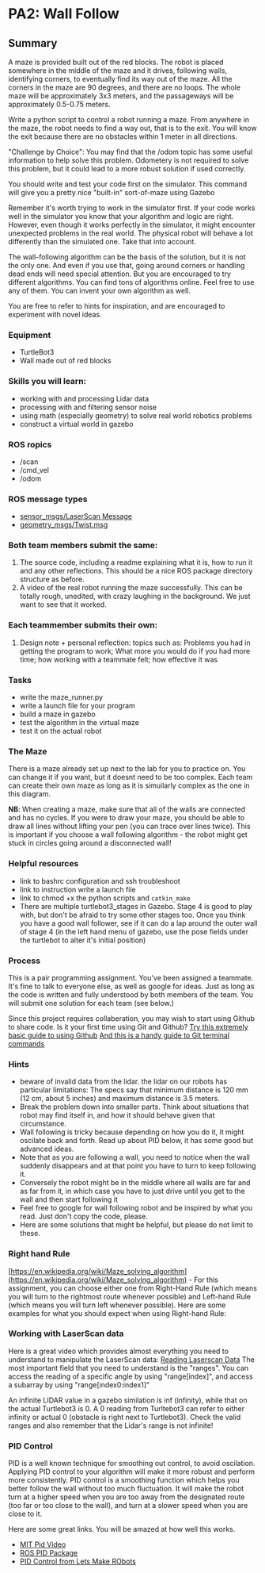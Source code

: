# PA2: Wall Follow

## Summary
A maze is provided built out of the red blocks. The robot is placed somewhere in the middle of the maze and it drives, following walls, identifying corners, to eventually find its way out of the maze. All the corners in the maze are 90 degrees, and there are no loops. The whole maze will be approximately 3x3 meters, and the passageways will be approximately 0.5-0.75 meters.

Write a python script to control a robot running a maze. From anywhere in the maze, the robot needs to find a way out, that is to the exit. You will know the exit because there are no obstacles within 1 meter in all directions. 

"Challenge by Choice": You may find that the /odom topic has some useful information to help solve this problem. Odometery is not required to solve this problem, but it could lead to a more robust solution if used correctly. 

You should write and test your code first on the simulator. This command will give you a pretty nice "built-in" sort-of-maze using Gazebo

Remember it's worth trying to work in the simulator first. If your code works well in the simulator you know that your algorithm and logic are right. However, even though it works perfectly in the simulator, it might encounter unexpected problems in the real world. The physical robot will behave a lot differently than the simulated one. Take that into account.

The wall-following algorithm can be the basis of the solution, but it is not the only one. And even if you use that, going around corners or handling dead ends will need special attention. But you are encouraged to try different algorithms. You can find tons of algorithms online. Feel free to use any of them. You can invent your own algorithm as well.

You are free to refer to hints for inspiration, and are encouraged to experiment with novel ideas.

### Equipment
- TurtleBot3
- Wall made out of red blocks

### Skills you will learn:
- working with and processing Lidar data
- processing with and filtering sensor noise
- using math (especially geometry) to solve real world robotics problems
- construct a virtual world in gazebo
  
### ROS ropics
- /scan
- /cmd_vel
- /odom

### ROS message types
- [sensor_msgs/LaserScan Message](http://docs.ros.org/melodic/api/sensor_msgs/html/msg/LaserScan.html)
- [geometry_msgs/Twist.msg](http://docs.ros.org/melodic/api/sensor_msgs/html/msg/LaserScan.html)

### Both team members submit the same:

1. The source code, including a readme explaining what it is, how to run it and any other reflections. This should be a nice ROS package directory structure as before.
1. A video of the real robot running the maze successfully. This can be totally rough, unedited, with crazy laughing in the background. We just want to see that it worked.

### Each teammember submits their own:

1. Design note + personal reflection: topics such as: Problems you had in getting the program to work; What more you would do if you had more time; how working with a teammate felt; how effective it was
  
### Tasks
- write the maze_runner.py
- write a launch file for your program
- build a maze in gazebo
- test the algorithm in the virtual maze
- test it on the actual robot

### The Maze
There is a maze already set up next to the lab for you to practice on. You can change it if you want, but it doesnt need to be too complex.
Each team can create their own maze as long as it is simuilarly complex as the one in this diagram. 
  
**NB**: When creating a maze, make sure that all of the walls are connected and has no cycles. If you were to draw your maze, you should be able to draw all lines without lifting your pen (you can trace over lines twice). This is important if you choose a wall following algorithm - the robot might get stuck in circles going around a disconnected wall!

### Helpful resources
- link to bashrc configuration and ssh troubleshoot
- link to instruction write a launch file
- link to chmod +x the python scripts and `catkin_make`
- There are multiple turtlebot3_stages in Gazebo. Stage 4 is good to play with, but don't be afraid to try some other stages too. Once you think you have a good wall follower, see if it can do a lap around the outer wall of stage 4 (in the left hand menu of gazebo, use the pose fields under the turtlebot to alter it's initial position)

### Process
This is a pair programming assignment. You've been assigned a teammate. It's fine to talk to everyone else, as well as google for ideas. Just  as long as the code is written and fully understood by both members of the team. You will submit one solution for each team (see below.)

Since this project requires collaberation, you may wish to start using Github to share code. Is it your first time using Git and Github? [Try this extremely basic guide to using Github](https://guides.github.com/activities/hello-world/) [And this is a handy guide to Git terminal commands](http://rogerdudler.github.io/git-guide/)


### Hints
- beware of invalid data from the lidar. the lidar on our robots has particular limitations: The specs say that minimum distance is 120 mm (12 cm, about 5 inches) and maximum distance is 3.5 meters.
- Break the problem down into smaller parts. Think about situations that robot may find itself in, and how it should behave given that circumstance.
- Wall following is tricky because depending on how you do it, it might oscilate back and forth. Read up about PID below, it has some good but advanced ideas.
- Note that as you are following a wall, you need to notice when the wall suddenly disappears and at that point you have to turn to keep following it.
- Conversely the robot might be in the middle where all walls are far and as far from it, in which case you have to just drive until you get to the wall and then start following it
- Feel free to google for wall following robot and be inspired by what you read. Just don't copy the code, please.
- Here are some solutions that might be helpful, but please do not limit to these.
  
### Right hand Rule
[https://en.wikipedia.org/wiki/Maze_solving_algorithm](https://en.wikipedia.org/wiki/Maze_solving_algorithm) - For this assignment, you can choose either one from Right-Hand Rule (which means you will turn to the rightmost route whenever possible) and Left-hand Rule (which means you will turn left whenever possible). Here are some examples for what you should expect when using Right-hand Rule:

### Working with LaserScan data
Here is a great video which provides almost everything you need to understand to manipulate the LaserScan data: [Reading Laserscan Data](http://www.theconstructsim.com/read-laserscan-data/) The most important field that you need to understand is the "ranges". You can access the reading of a specific angle by using "range[index]", and access a subarray by using "range[index0:index1]"

An infinite LIDAR value in a gazebo similation is inf (infinity), while that on the actual Turtlebot3 is 0. A 0 reading from Turltebot3 can refer to either infinity or actual 0 (obstacle is right next to Turtlebot3). Check the valid ranges and also remember that the Lidar's range is not infinite!

###  PID Control
PID is a well known technique for smoothing out control, to avoid oscilation. Applying PID control to your algorithm will make it more robust and perform more consistently. PID control is a smoothing function which helps you better follow the wall without too much fluctuation. It will make the robot turn at a higher speed when you are too away from the designated route (too far or too close to the wall), and turn at a slower speed when you are close to it.

Here are some great links. You will be amazed at how well this works.

* [MIT Pid Video](https://www.youtube.com/watch?v=4Y7zG48uHRo)
* [ROS PID Package ](http://wiki.ros.org/pid)
* [PID Control from Lets Make RObots](https://www.robotshop.com/letsmakerobots/pid-control)


